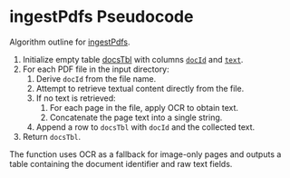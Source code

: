 # ingestPdfs Pseudocode

Algorithm outline for [ingestPdfs](../identifier_registry.md#functions).

1. Initialize empty table [docsTbl](../identifier_registry.md#variables) with columns [`docId`](../identifier_registry.md#document) and [`text`](../identifier_registry.md#document).
2. For each PDF file in the input directory:
   1. Derive `docId` from the file name.
   2. Attempt to retrieve textual content directly from the file.
   3. If no text is retrieved:
      1. For each page in the file, apply OCR to obtain text.
      2. Concatenate the page text into a single string.
   4. Append a row to `docsTbl` with `docId` and the collected text.
3. Return `docsTbl`.

The function uses OCR as a fallback for image-only pages and outputs a table containing the document identifier and raw text fields.